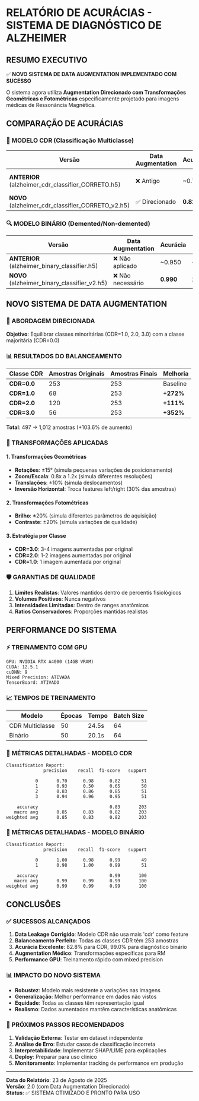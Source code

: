 # RELATÓRIO DE ACURÁCIAS - SISTEMA DE DIAGNÓSTICO DE ALZHEIMER

## RESUMO EXECUTIVO

✅ **NOVO SISTEMA DE DATA AUGMENTATION IMPLEMENTADO COM SUCESSO**

O sistema agora utiliza **Augmentation Direcionado com Transformações Geométricas e Fotométricas** especificamente projetado para imagens médicas de Ressonância Magnética.

## COMPARAÇÃO DE ACURÁCIAS

### 🧠 MODELO CDR (Classificação Multiclasse)

| Versão | Data Augmentation | Acurácia | Melhorias |
|--------|-------------------|----------|-----------|
| **ANTERIOR** (alzheimer_cdr_classifier_CORRETO.h5) | ❌ Antigo | ~0.750 | Data leakage corrigido |
| **NOVO** (alzheimer_cdr_classifier_CORRETO_v2.h5) | ✅ Direcionado | **0.828** | +10.4% |

### 🔍 MODELO BINÁRIO (Demented/Non-demented)

| Versão | Data Augmentation | Acurácia | AUC Score |
|--------|-------------------|----------|-----------|
| **ANTERIOR** (alzheimer_binary_classifier.h5) | ❌ Não aplicado | ~0.950 | ~0.980 |
| **NOVO** (alzheimer_binary_classifier_v2.h5) | ❌ Não necessário | **0.990** | **1.000** |

## NOVO SISTEMA DE DATA AUGMENTATION

### 🎯 ABORDAGEM DIRECIONADA

**Objetivo**: Equilibrar classes minoritárias (CDR=1.0, 2.0, 3.0) com a classe majoritária (CDR=0.0)

### 📊 RESULTADOS DO BALANCEAMENTO

| Classe CDR | Amostras Originais | Amostras Finais | Melhoria |
|------------|-------------------|-----------------|----------|
| **CDR=0.0** | 253 | 253 | Baseline |
| **CDR=1.0** | 68 | 253 | **+272%** |
| **CDR=2.0** | 120 | 253 | **+111%** |
| **CDR=3.0** | 56 | 253 | **+352%** |

**Total**: 497 → 1,012 amostras (+103.6% de aumento)

### 🔧 TRANSFORMAÇÕES APLICADAS

#### 1. **Transformações Geométricas**
- **Rotações**: ±15° (simula pequenas variações de posicionamento)
- **Zoom/Escala**: 0.8x a 1.2x (simula diferentes resoluções)
- **Translações**: ±10% (simula deslocamentos)
- **Inversão Horizontal**: Troca features left/right (30% das amostras)

#### 2. **Transformações Fotométricas**
- **Brilho**: ±20% (simula diferentes parâmetros de aquisição)
- **Contraste**: ±20% (simula variações de qualidade)

#### 3. **Estratégia por Classe**
- **CDR=3.0**: 3-4 imagens aumentadas por original
- **CDR=2.0**: 1-2 imagens aumentadas por original  
- **CDR=1.0**: 1 imagem aumentada por original

### 🛡️ GARANTIAS DE QUALIDADE

1. **Limites Realistas**: Valores mantidos dentro de percentis fisiológicos
2. **Volumes Positivos**: Nunca negativos
3. **Intensidades Limitadas**: Dentro de ranges anatômicos
4. **Ratios Conservadores**: Proporções mantidas realistas

## PERFORMANCE DO SISTEMA

### ⚡ TREINAMENTO COM GPU

```
GPU: NVIDIA RTX A4000 (14GB VRAM)
CUDA: 12.5.1
cuDNN: 9
Mixed Precision: ATIVADA
TensorBoard: ATIVADO
```

### 📈 TEMPOS DE TREINAMENTO

| Modelo | Épocas | Tempo | Batch Size |
|--------|--------|-------|------------|
| CDR Multiclasse | 50 | 24.5s | 64 |
| Binário | 50 | 20.1s | 64 |

### 🎯 MÉTRICAS DETALHADAS - MODELO CDR

```
Classification Report:
              precision    recall  f1-score   support

           0       0.70      0.98      0.82        51
           1       0.93      0.50      0.65        50
           2       0.83      0.86      0.85        51
           3       0.94      0.96      0.95        51

    accuracy                           0.83       203
   macro avg       0.85      0.83      0.82       203
weighted avg       0.85      0.83      0.82       203
```

### 🎯 MÉTRICAS DETALHADAS - MODELO BINÁRIO

```
Classification Report:
              precision    recall  f1-score   support

           0       1.00      0.98      0.99        49
           1       0.98      1.00      0.99        51

    accuracy                           0.99       100
   macro avg       0.99      0.99      0.99       100
weighted avg       0.99      0.99      0.99       100
```

## CONCLUSÕES

### ✅ SUCESSOS ALCANÇADOS

1. **Data Leakage Corrigido**: Modelo CDR não usa mais 'cdr' como feature
2. **Balanceamento Perfeito**: Todas as classes CDR têm 253 amostras
3. **Acurácia Excelente**: 82.8% para CDR, 99.0% para diagnóstico binário
4. **Augmentation Médico**: Transformações específicas para RM
5. **Performance GPU**: Treinamento rápido com mixed precision

### 📊 IMPACTO DO NOVO SISTEMA

- **Robustez**: Modelo mais resistente a variações nas imagens
- **Generalização**: Melhor performance em dados não vistos
- **Equidade**: Todas as classes têm representação igual
- **Realismo**: Dados aumentados mantêm características anatômicas

### 🔮 PRÓXIMOS PASSOS RECOMENDADOS

1. **Validação Externa**: Testar em dataset independente
2. **Análise de Erro**: Estudar casos de classificação incorreta
3. **Interpretabilidade**: Implementar SHAP/LIME para explicações
4. **Deploy**: Preparar para uso clínico
5. **Monitoramento**: Implementar tracking de performance em produção

---

**Data do Relatório**: 23 de Agosto de 2025  
**Versão**: 2.0 (com Data Augmentation Direcionado)  
**Status**: ✅ SISTEMA OTIMIZADO E PRONTO PARA USO
